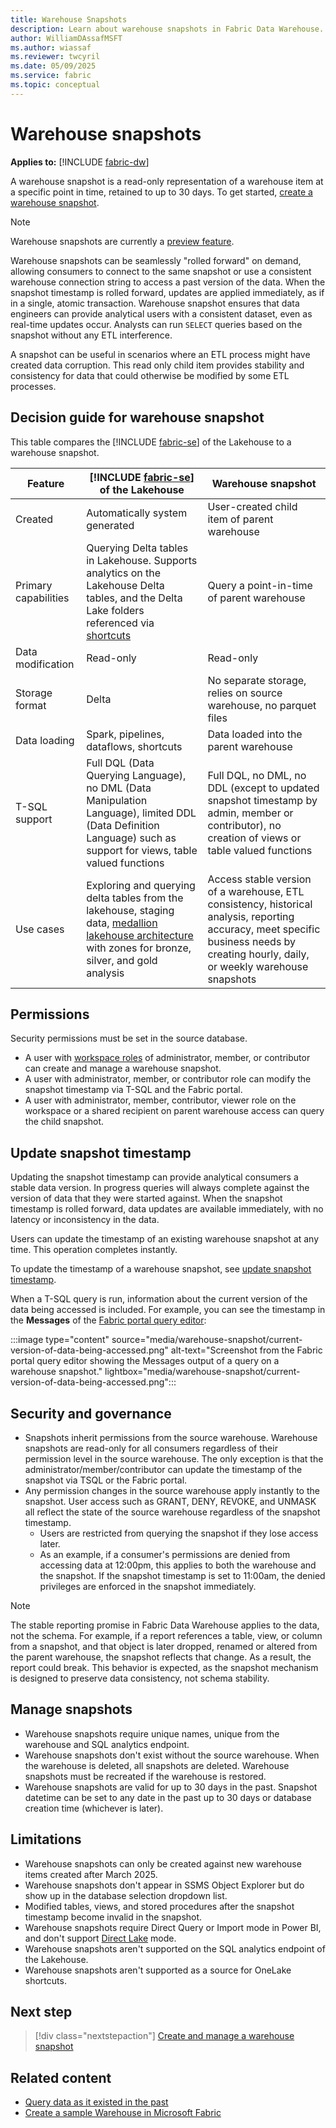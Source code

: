 ```yaml
---
title: Warehouse Snapshots
description: Learn about warehouse snapshots in Fabric Data Warehouse.
author: WilliamDAssafMSFT
ms.author: wiassaf
ms.reviewer: twcyril
ms.date: 05/09/2025
ms.service: fabric
ms.topic: conceptual
---
```

# Warehouse snapshots

**Applies to:** [!INCLUDE [fabric-dw](includes/applies-to-version/fabric-dw.md)]

A warehouse snapshot is a read-only representation of a warehouse item at a specific point in time, retained to up to 30 days. To get started, [create a warehouse snapshot](create-manage-warehouse-snapshot.md).

> [!NOTE]
> Warehouse snapshots are currently a [preview feature](../../fundamentals/preview.md).

Warehouse snapshots can be seamlessly "rolled forward" on demand, allowing consumers to connect to the same snapshot or use a consistent warehouse connection string to access a past version of the data. When the snapshot timestamp is rolled forward, updates are applied immediately, as if in a single, atomic transaction. Warehouse snapshot ensures that data engineers can provide analytical users with a consistent dataset, even as real-time updates occur. Analysts can run `SELECT` queries based on the snapshot without any ETL interference.

A snapshot can be useful in scenarios where an ETL process might have created data corruption. This read only child item provides stability and consistency for data that could otherwise be modified by some ETL processes.

## Decision guide for warehouse snapshot

This table compares the [!INCLUDE [fabric-se](../data-warehouse/includes/fabric-se.md)] of the Lakehouse to a warehouse snapshot.

| Feature             | [!INCLUDE [fabric-se](../data-warehouse/includes/fabric-se.md)] of the Lakehouse| Warehouse snapshot |
| --------------------| --------------------------------  |-------------------|
| Created | Automatically system generated | User-created child item of parent warehouse |
| Primary capabilities | Querying Delta tables in Lakehouse. Supports analytics on the Lakehouse Delta tables, and the Delta Lake folders referenced via [shortcuts](../onelake/onelake-shortcuts.md) | Query a point-in-time of parent warehouse | 
| Data modification    | Read-only  | Read-only |
| Storage format    | Delta  | No separate storage, relies on source warehouse, no parquet files |
| Data loading   | Spark, pipelines, dataflows, shortcuts| Data loaded into the parent warehouse |
| T-SQL support   | Full DQL (Data Querying Language), no DML (Data Manipulation Language), limited DDL (Data Definition Language) such as support for views, table valued functions | Full DQL, no DML, no DDL (except to updated snapshot timestamp by admin, member or contributor), no creation of views or table valued functions |
| Use cases    | Exploring and querying delta tables from the lakehouse, staging data, [medallion lakehouse architecture](../onelake/onelake-medallion-lakehouse-architecture.md) with zones for bronze, silver, and gold analysis  | Access stable version of a warehouse, ETL consistency, historical analysis, reporting accuracy, meet specific business needs by creating hourly, daily, or weekly warehouse snapshots |

## Permissions

Security permissions must be set in the source database.

- A user with [workspace roles](security.md) of administrator, member, or contributor can create and manage a warehouse snapshot.
- A user with administrator, member, or contributor role can modify the snapshot timestamp via T-SQL and the Fabric portal.
- A user with administrator, member, contributor, viewer role on the workspace or a shared recipient on parent warehouse access can query the child snapshot. 

## Update snapshot timestamp

Updating the snapshot timestamp can provide analytical consumers a stable data version. In progress queries will always complete against the version of data that they were started against. When the snapshot timestamp is rolled forward, data updates are available immediately, with no latency or inconsistency in the data.

Users can update the timestamp of an existing warehouse snapshot at any time. This operation completes instantly.

To update the timestamp of a warehouse snapshot, see [update snapshot timestamp](create-manage-warehouse-snapshot.md#update-snapshot-timestamp).

When a T-SQL query is run, information about the current version of the data being accessed is included. For example, you can see the timestamp in the **Messages** of the [Fabric portal query editor](../database/sql/query-editor.md):

:::image type="content" source="media/warehouse-snapshot/current-version-of-data-being-accessed.png" alt-text="Screenshot from the Fabric portal query editor showing the Messages output of a query on a warehouse snapshot." lightbox="media/warehouse-snapshot/current-version-of-data-being-accessed.png":::

## Security and governance

- Snapshots inherit permissions from the source warehouse. Warehouse snapshots are read-only for all consumers regardless of their permission level in the source warehouse. The only exception is that the administrator/member/contributor can update the timestamp of the snapshot via TSQL or the Fabric portal.
- Any permission changes in the source warehouse apply instantly to the snapshot. User access such as GRANT, DENY, REVOKE, and UNMASK all reflect the state of the source warehouse regardless of the snapshot timestamp. 
    - Users are restricted from querying the snapshot if they lose access later.
    - As an example, if a consumer's permissions are denied from accessing data at 12:00pm, this applies to both the warehouse and the snapshot. If the snapshot timestamp is set to 11:00am, the denied privileges are enforced in the snapshot immediately.

> [!NOTE]
> The stable reporting promise in Fabric Data Warehouse applies to the data, not the schema. For example, if a report references a table, view, or column from a snapshot, and that object is later dropped, renamed or altered from the parent warehouse, the snapshot reflects that change. As a result, the report could break. This behavior is expected, as the snapshot mechanism is designed to preserve data consistency, not schema stability.

## Manage snapshots

- Warehouse snapshots require unique names, unique from the warehouse and SQL analytics endpoint.
- Warehouse snapshots don't exist without the source warehouse. When the warehouse is deleted, all snapshots are deleted. Warehouse snapshots must be recreated if the warehouse is restored.
- Warehouse snapshots are valid for up to 30 days in the past. Snapshot datetime can be set to any date in the past up to 30 days or database creation time (whichever is later).

## Limitations

- Warehouse snapshots can only be created against new warehouse items created after March 2025.
- Warehouse snapshots don't appear in SSMS Object Explorer but do show up in the database selection dropdown list.
- Modified tables, views, and stored procedures after the snapshot timestamp become invalid in the snapshot.
- Warehouse snapshots require Direct Query or Import mode in Power BI, and don't support [Direct Lake](../fundamentals/direct-lake-overview.md) mode.
- Warehouse snapshots aren't supported on the SQL analytics endpoint of the Lakehouse.
- Warehouse snapshots aren't supported as a source for OneLake shortcuts.

## Next step

> [!div class="nextstepaction"]
> [Create and manage a warehouse snapshot](create-manage-warehouse-snapshot.md)

## Related content

- [Query data as it existed in the past](time-travel.md)
- [Create a sample Warehouse in Microsoft Fabric](create-warehouse-sample.md)